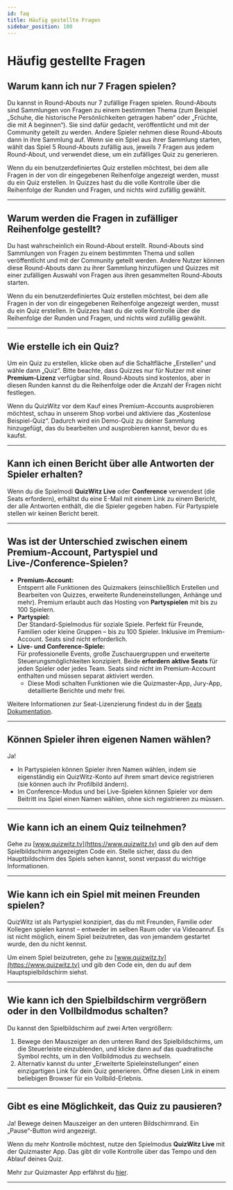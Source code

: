 ```yaml
---
id: faq
title: Häufig gestellte Fragen
sidebar_position: 100
---
```


# Häufig gestellte Fragen

## Warum kann ich nur 7 Fragen spielen?

Du kannst in Round-Abouts nur 7 zufällige Fragen spielen. Round-Abouts sind Sammlungen von Fragen zu einem bestimmten Thema (zum Beispiel „Schuhe, die historische Persönlichkeiten getragen haben“ oder „Früchte, die mit A beginnen“). Sie sind dafür gedacht, veröffentlicht und mit der Community geteilt zu werden. Andere Spieler nehmen diese Round-Abouts dann in ihre Sammlung auf. Wenn sie ein Spiel aus ihrer Sammlung starten, wählt das Spiel 5 Round-Abouts zufällig aus, jeweils 7 Fragen aus jedem Round-About, und verwendet diese, um ein zufälliges Quiz zu generieren.

Wenn du ein benutzerdefiniertes Quiz erstellen möchtest, bei dem alle Fragen in der von dir eingegebenen Reihenfolge angezeigt werden, musst du ein Quiz erstellen. In Quizzes hast du die volle Kontrolle über die Reihenfolge der Runden und Fragen, und nichts wird zufällig gewählt.

---

## Warum werden die Fragen in zufälliger Reihenfolge gestellt?

Du hast wahrscheinlich ein Round-About erstellt. Round-Abouts sind Sammlungen von Fragen zu einem bestimmten Thema und sollen veröffentlicht und mit der Community geteilt werden. Andere Nutzer können diese Round-Abouts dann zu ihrer Sammlung hinzufügen und Quizzes mit einer zufälligen Auswahl von Fragen aus ihren gesammelten Round-Abouts starten.

Wenn du ein benutzerdefiniertes Quiz erstellen möchtest, bei dem alle Fragen in der von dir eingegebenen Reihenfolge angezeigt werden, musst du ein Quiz erstellen. In Quizzes hast du die volle Kontrolle über die Reihenfolge der Runden und Fragen, und nichts wird zufällig gewählt.

---

## Wie erstelle ich ein Quiz?

Um ein Quiz zu erstellen, klicke oben auf die Schaltfläche „Erstellen“ und wähle dann „Quiz“. Bitte beachte, dass Quizzes nur für Nutzer mit einer **Premium-Lizenz** verfügbar sind. Round-Abouts sind kostenlos, aber in diesen Runden kannst du die Reihenfolge oder die Anzahl der Fragen nicht festlegen.

Wenn du QuizWitz vor dem Kauf eines Premium-Accounts ausprobieren möchtest, schau in unserem Shop vorbei und aktiviere das „Kostenlose Beispiel-Quiz“. Dadurch wird ein Demo-Quiz zu deiner Sammlung hinzugefügt, das du bearbeiten und ausprobieren kannst, bevor du es kaufst.

---

## Kann ich einen Bericht über alle Antworten der Spieler erhalten?

Wenn du die Spielmodi **QuizWitz Live** oder **Conference** verwendest (die Seats erfordern), erhältst du eine E-Mail mit einem Link zu einem Bericht, der alle Antworten enthält, die die Spieler gegeben haben. Für Partyspiele stellen wir keinen Bericht bereit.

---

## Was ist der Unterschied zwischen einem Premium-Account, Partyspiel und Live-/Conference-Spielen?

- **Premium-Account:**\
  Entsperrt alle Funktionen des Quizmakers (einschließlich Erstellen und Bearbeiten von Quizzes, erweiterte Rundeneinstellungen, Anhänge und mehr). Premium erlaubt auch das Hosting von **Partyspielen** mit bis zu 100 Spielern.
- **Partyspiel:**\
  Der Standard-Spielmodus für soziale Spiele. Perfekt für Freunde, Familien oder kleine Gruppen – bis zu 100 Spieler. Inklusive im Premium-Account. Seats sind nicht erforderlich.
- **Live- und Conference-Spiele:**\
  Für professionelle Events, große Zuschauergruppen und erweiterte Steuerungsmöglichkeiten konzipiert. Beide **erfordern aktive Seats** für jeden Spieler oder jedes Team. Seats sind nicht im Premium-Account enthalten und müssen separat aktiviert werden.
  - Diese Modi schalten Funktionen wie die Quizmaster-App, Jury-App, detaillierte Berichte und mehr frei.

Weitere Informationen zur Seat-Lizenzierung findest du in der [Seats Dokumentation](quizmaster/005-seats.md).

---

## Können Spieler ihren eigenen Namen wählen?

Ja!

- In Partyspielen können Spieler ihren Namen wählen, indem sie eigenständig ein QuizWitz-Konto auf ihrem smart device registrieren (sie können auch ihr Profilbild ändern).
- Im Conference-Modus und bei Live-Spielen können Spieler vor dem Beitritt ins Spiel einen Namen wählen, ohne sich registrieren zu müssen.

---

## Wie kann ich an einem Quiz teilnehmen?

Gehe zu [www.quizwitz.tv](https://www.quizwitz.tv) und gib den auf dem Spielbildschirm angezeigten Code ein. Stelle sicher, dass du den Hauptbildschirm des Spiels sehen kannst, sonst verpasst du wichtige Informationen.

---

## Wie kann ich ein Spiel mit meinen Freunden spielen?

QuizWitz ist als Partyspiel konzipiert, das du mit Freunden, Familie oder Kollegen spielen kannst – entweder im selben Raum oder via Videoanruf. Es ist nicht möglich, einem Spiel beizutreten, das von jemandem gestartet wurde, den du nicht kennst.

Um einem Spiel beizutreten, gehe zu [www.quizwitz.tv](https://www.quizwitz.tv) und gib den Code ein, den du auf dem Hauptspielbildschirm siehst.

---

## Wie kann ich den Spielbildschirm vergrößern oder in den Vollbildmodus schalten?

Du kannst den Spielbildschirm auf zwei Arten vergrößern:

1. Bewege den Mauszeiger an den unteren Rand des Spielbildschirms, um die Steuerleiste einzublenden, und klicke dann auf das quadratische Symbol rechts, um in den Vollbildmodus zu wechseln.
2. Alternativ kannst du unter „Erweiterte Spieleinstellungen“ einen einzigartigen Link für dein Quiz generieren. Öffne diesen Link in einem beliebigen Browser für ein Vollbild-Erlebnis.

---

## Gibt es eine Möglichkeit, das Quiz zu pausieren?

Ja! Bewege deinen Mauszeiger an den unteren Bildschirmrand. Ein „Pause“-Button wird angezeigt.

Wenn du mehr Kontrolle möchtest, nutze den Spielmodus **QuizWitz Live** mit der Quizmaster App. Das gibt dir volle Kontrolle über das Tempo und den Ablauf deines Quiz.

Mehr zur Quizmaster App erfährst du [hier](quizmaster/001-introduction.md).

---
